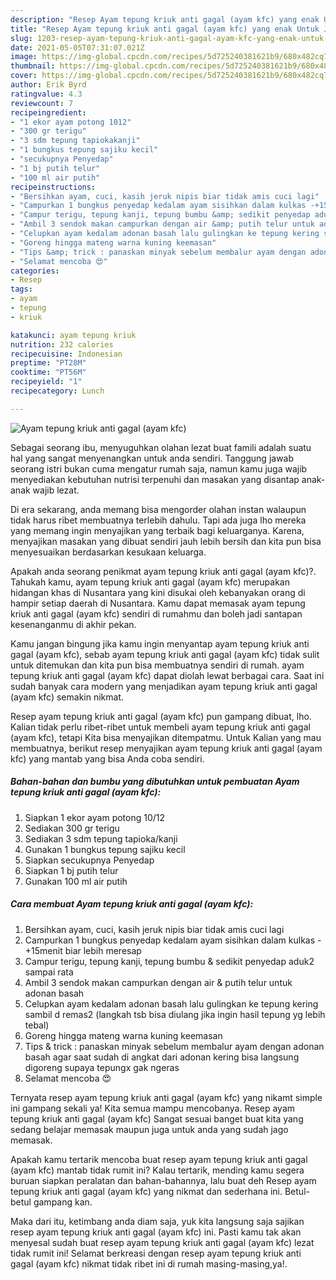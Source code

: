 ```yaml
---
description: "Resep Ayam tepung kriuk anti gagal (ayam kfc) yang enak Untuk Jualan"
title: "Resep Ayam tepung kriuk anti gagal (ayam kfc) yang enak Untuk Jualan"
slug: 1203-resep-ayam-tepung-kriuk-anti-gagal-ayam-kfc-yang-enak-untuk-jualan
date: 2021-05-05T07:31:07.021Z
image: https://img-global.cpcdn.com/recipes/5d725240381621b9/680x482cq70/ayam-tepung-kriuk-anti-gagal-ayam-kfc-foto-resep-utama.jpg
thumbnail: https://img-global.cpcdn.com/recipes/5d725240381621b9/680x482cq70/ayam-tepung-kriuk-anti-gagal-ayam-kfc-foto-resep-utama.jpg
cover: https://img-global.cpcdn.com/recipes/5d725240381621b9/680x482cq70/ayam-tepung-kriuk-anti-gagal-ayam-kfc-foto-resep-utama.jpg
author: Erik Byrd
ratingvalue: 4.3
reviewcount: 7
recipeingredient:
- "1 ekor ayam potong 1012"
- "300 gr terigu"
- "3 sdm tepung tapiokakanji"
- "1 bungkus tepung sajiku kecil"
- "secukupnya Penyedap"
- "1 bj putih telur"
- "100 ml air putih"
recipeinstructions:
- "Bersihkan ayam, cuci, kasih jeruk nipis biar tidak amis cuci lagi"
- "Campurkan 1 bungkus penyedap kedalam ayam sisihkan dalam kulkas -+15menit biar lebih meresap"
- "Campur terigu, tepung kanji, tepung bumbu &amp; sedikit penyedap aduk2 sampai rata"
- "Ambil 3 sendok makan campurkan dengan air &amp; putih telur untuk adonan basah"
- "Celupkan ayam kedalam adonan basah lalu gulingkan ke tepung kering sambil d remas2 (langkah tsb bisa diulang jika ingin hasil tepung yg lebih tebal)"
- "Goreng hingga mateng warna kuning keemasan"
- "Tips &amp; trick : panaskan minyak sebelum membalur ayam dengan adonan basah agar saat sudah di angkat dari adonan kering bisa langsung digoreng supaya tepungx gak ngeras"
- "Selamat mencoba 😍"
categories:
- Resep
tags:
- ayam
- tepung
- kriuk

katakunci: ayam tepung kriuk 
nutrition: 232 calories
recipecuisine: Indonesian
preptime: "PT28M"
cooktime: "PT56M"
recipeyield: "1"
recipecategory: Lunch

---
```



![Ayam tepung kriuk anti gagal (ayam kfc)](https://img-global.cpcdn.com/recipes/5d725240381621b9/680x482cq70/ayam-tepung-kriuk-anti-gagal-ayam-kfc-foto-resep-utama.jpg)

Sebagai seorang ibu, menyuguhkan olahan lezat buat famili adalah suatu hal yang sangat menyenangkan untuk anda sendiri. Tanggung jawab seorang istri bukan cuma mengatur rumah saja, namun kamu juga wajib menyediakan kebutuhan nutrisi terpenuhi dan masakan yang disantap anak-anak wajib lezat.

Di era  sekarang, anda memang bisa mengorder olahan instan walaupun tidak harus ribet membuatnya terlebih dahulu. Tapi ada juga lho mereka yang memang ingin menyajikan yang terbaik bagi keluarganya. Karena, menyajikan masakan yang dibuat sendiri jauh lebih bersih dan kita pun bisa menyesuaikan berdasarkan kesukaan keluarga. 



Apakah anda seorang penikmat ayam tepung kriuk anti gagal (ayam kfc)?. Tahukah kamu, ayam tepung kriuk anti gagal (ayam kfc) merupakan hidangan khas di Nusantara yang kini disukai oleh kebanyakan orang di hampir setiap daerah di Nusantara. Kamu dapat memasak ayam tepung kriuk anti gagal (ayam kfc) sendiri di rumahmu dan boleh jadi santapan kesenanganmu di akhir pekan.

Kamu jangan bingung jika kamu ingin menyantap ayam tepung kriuk anti gagal (ayam kfc), sebab ayam tepung kriuk anti gagal (ayam kfc) tidak sulit untuk ditemukan dan kita pun bisa membuatnya sendiri di rumah. ayam tepung kriuk anti gagal (ayam kfc) dapat diolah lewat berbagai cara. Saat ini sudah banyak cara modern yang menjadikan ayam tepung kriuk anti gagal (ayam kfc) semakin nikmat.

Resep ayam tepung kriuk anti gagal (ayam kfc) pun gampang dibuat, lho. Kalian tidak perlu ribet-ribet untuk membeli ayam tepung kriuk anti gagal (ayam kfc), tetapi Kita bisa menyajikan ditempatmu. Untuk Kalian yang mau membuatnya, berikut resep menyajikan ayam tepung kriuk anti gagal (ayam kfc) yang mantab yang bisa Anda coba sendiri.

<!--inarticleads1-->

##### Bahan-bahan dan bumbu yang dibutuhkan untuk pembuatan Ayam tepung kriuk anti gagal (ayam kfc):

1. Siapkan 1 ekor ayam potong 10/12
1. Sediakan 300 gr terigu
1. Sediakan 3 sdm tepung tapioka/kanji
1. Gunakan 1 bungkus tepung sajiku kecil
1. Siapkan secukupnya Penyedap
1. Siapkan 1 bj putih telur
1. Gunakan 100 ml air putih




<!--inarticleads2-->

##### Cara membuat Ayam tepung kriuk anti gagal (ayam kfc):

1. Bersihkan ayam, cuci, kasih jeruk nipis biar tidak amis cuci lagi
1. Campurkan 1 bungkus penyedap kedalam ayam sisihkan dalam kulkas -+15menit biar lebih meresap
1. Campur terigu, tepung kanji, tepung bumbu &amp; sedikit penyedap aduk2 sampai rata
1. Ambil 3 sendok makan campurkan dengan air &amp; putih telur untuk adonan basah
1. Celupkan ayam kedalam adonan basah lalu gulingkan ke tepung kering sambil d remas2 (langkah tsb bisa diulang jika ingin hasil tepung yg lebih tebal)
1. Goreng hingga mateng warna kuning keemasan
1. Tips &amp; trick : panaskan minyak sebelum membalur ayam dengan adonan basah agar saat sudah di angkat dari adonan kering bisa langsung digoreng supaya tepungx gak ngeras
1. Selamat mencoba 😍




Ternyata resep ayam tepung kriuk anti gagal (ayam kfc) yang nikamt simple ini gampang sekali ya! Kita semua mampu mencobanya. Resep ayam tepung kriuk anti gagal (ayam kfc) Sangat sesuai banget buat kita yang sedang belajar memasak maupun juga untuk anda yang sudah jago memasak.

Apakah kamu tertarik mencoba buat resep ayam tepung kriuk anti gagal (ayam kfc) mantab tidak rumit ini? Kalau tertarik, mending kamu segera buruan siapkan peralatan dan bahan-bahannya, lalu buat deh Resep ayam tepung kriuk anti gagal (ayam kfc) yang nikmat dan sederhana ini. Betul-betul gampang kan. 

Maka dari itu, ketimbang anda diam saja, yuk kita langsung saja sajikan resep ayam tepung kriuk anti gagal (ayam kfc) ini. Pasti kamu tak akan menyesal sudah buat resep ayam tepung kriuk anti gagal (ayam kfc) lezat tidak rumit ini! Selamat berkreasi dengan resep ayam tepung kriuk anti gagal (ayam kfc) nikmat tidak ribet ini di rumah masing-masing,ya!.

